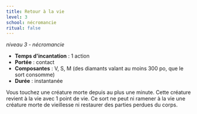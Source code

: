 ```yaml
---
title: Retour à la vie
level: 3
school: nécromancie
ritual: false
---
```

*niveau 3 - nécromancie*

- **Temps d'incantation** : 1 action
- **Portée** : contact
- **Composantes** : V, S, M (des diamants valant au moins 300 po, que le sort consomme)
- **Durée** : instantanée

Vous touchez une créature morte depuis au plus une minute. Cette créature revient à la vie avec 1 point de vie. Ce sort ne peut ni ramener à la vie une créature morte de vieillesse ni restaurer des parties perdues du corps.